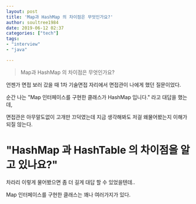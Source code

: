 ```yaml
---
layout: post
title: 'Map과 HashMap 의 차이점은 무엇인가요?'
author: soultree1984
date: 2019-06-12 02:37
categories: ["tech"]
tags: 
- "interview"
- "java"

---
```


> Map과 HashMap 의 차이점은 무엇인가요?

언젠가 면접 보러 갔을 때 1차 기술면접 자리에서 면접관이 나에게 했던 질문이었다.

순간 나는 "Map 인터페이스를 구현한 클래스가 HashMap 입니다." 라고 대답을 했는데,

면접관은 아무말도없이 고개만 끄덕였는데 지금 생각해봐도 저걸 왜물어봤는지 이해가 되질 않는다.

# "HashMap 과 HashTable 의 차이점을 알고 있나요?"

차라리 이렇게 물어봤으면 좀 더 길게 대답 할 수 있었을텐데.. 

Map 인터페이스를 구현한 클래스는 꽤나 여러가지가 있다.